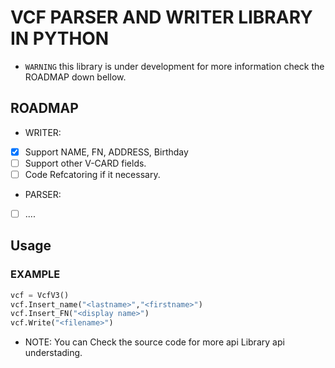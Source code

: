 # VCF PARSER AND WRITER LIBRARY IN PYTHON 

* `WARNING` this library is under development for more information check the ROADMAP down bellow.


## ROADMAP

* WRITER:

- [X] Support NAME, FN, ADDRESS, Birthday
- [ ] Support other V-CARD fields.
- [ ] Code Refcatoring if it necessary.

* PARSER:
- [ ] ....


## Usage 

### EXAMPLE
```python
vcf = VcfV3()
vcf.Insert_name("<lastname>","<firstname>")
vcf.Insert_FN("<display name>")
vcf.Write("<filename>")
```
* NOTE: You can Check the source code for more api Library api understading.
